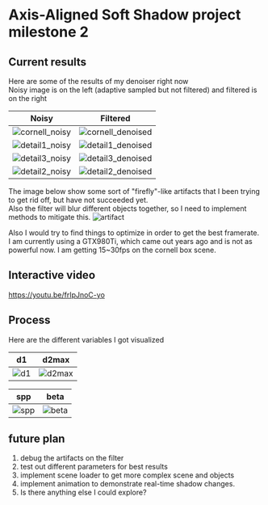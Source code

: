 # Axis-Aligned Soft Shadow project milestone 2

## Current results
Here are some of the results of my denoiser right now\
Noisy image is on the left (adaptive sampled but not filtered) and filtered is on the right

Noisy             |  Filtered
:-------------------------:|:-------------------------:
![cornell_noisy](https://user-images.githubusercontent.com/49463679/201491993-5730a5d2-913e-478d-a4f4-d6c3a2362aaa.PNG) | ![cornell_denoised](https://user-images.githubusercontent.com/49463679/201492007-9254258e-63e1-434e-8e5a-6c16d08629bc.PNG)
![detail1_noisy](https://user-images.githubusercontent.com/49463679/201492012-200effd7-43c0-4fa5-a644-42222bdbe52c.PNG) | ![detail1_denoised](https://user-images.githubusercontent.com/49463679/201492015-7f0073ef-2a7b-4507-b6fb-4badd0c0a584.PNG)
![detail3_noisy](https://user-images.githubusercontent.com/49463679/201492021-23651bf5-452f-4b30-a4f1-9ae58dde935c.PNG) | ![detail3_denoised](https://user-images.githubusercontent.com/49463679/201492024-4124f624-1b92-4d51-9b43-d475f28e708f.PNG)
![detail2_noisy](https://user-images.githubusercontent.com/49463679/201492034-9dc25757-70e1-40ce-b4dc-c2049c853fa2.PNG) | ![detail2_denoised](https://user-images.githubusercontent.com/49463679/201492036-4550ff56-a112-4c46-a34f-7b52de445d10.PNG)

The image below show some sort of "firefly"-like artifacts that I been trying to get rid off, but have not succeeded yet.\
Also the filter will blur different objects together, so I need to implement methods to mitigate this.
![artifact](https://user-images.githubusercontent.com/49463679/201292408-8b29142f-0876-4329-831c-165ed9fd91c9.PNG)

Also I would try to find things to optimize in order to get the best framerate.\
I am currently using a GTX980Ti, which came out years ago and is not as powerful now. I am getting 15~30fps on the cornell box scene.

## Interactive video

https://youtu.be/frIpJnoC-yo

## Process

Here are the different variables I got visualized

d1 | d2max
:-------------------------:|:-------------------------:
![d1](https://user-images.githubusercontent.com/49463679/201294042-077a29dd-e4f0-4037-ac3e-8b03dd78117a.PNG) | ![d2max](https://user-images.githubusercontent.com/49463679/201294052-1c26296b-8c9f-49e8-8fbf-e7a90219aa82.PNG)

spp | beta
:-------------------------:|:-------------------------:
![spp](https://user-images.githubusercontent.com/49463679/201293838-d48699a6-5348-42db-b2c1-575410dc37b7.PNG) | ![beta](https://user-images.githubusercontent.com/49463679/201293885-0313b83c-aa93-41b7-8bc6-dd5a764dd7a4.PNG)

## future plan

1. debug the artifacts on the filter
2. test out different parameters for best results
3. implement scene loader to get more complex scene and objects
4. implement animation to demonstrate real-time shadow changes.
5. Is there anything else I could explore?
